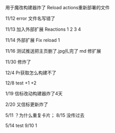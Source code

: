 用于魔改构建器炸了 Reload actions重新部署的文件

11/12 error 文件名写错了

11/13 加入外部扩展 Reactions 1 2 3 4

11/14 外部扩展 Fix reload 1

11/16 测试推送把主页删了.jpg扎完了 md 修扩展

11/30 修炸了

12/4 Pr获取怎么构建不了

12/8 test +1 +2

1/19 信标改动构建器炸了4天

2/20 又信标更新炸了

5/11 ？为什么重复卡片；
8/15 没传过去

5/14 test
9/10 1
